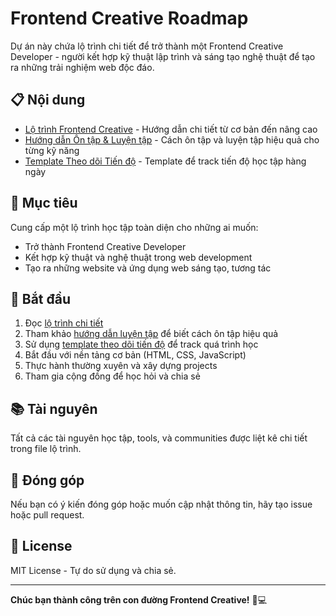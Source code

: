 # Frontend Creative Roadmap

Dự án này chứa lộ trình chi tiết để trở thành một Frontend Creative Developer - người kết hợp kỹ thuật lập trình và sáng tạo nghệ thuật để tạo ra những trải nghiệm web độc đáo.

## 📋 Nội dung

- [Lộ trình Frontend Creative](./frontend-creative-roadmap.md) - Hướng dẫn chi tiết từ cơ bản đến nâng cao
- [Hướng dẫn Ôn tập & Luyện tập](./practice-guide.md) - Cách ôn tập và luyện tập hiệu quả cho từng kỹ năng
- [Template Theo dõi Tiến độ](./learning-tracker-template.md) - Template để track tiến độ học tập hàng ngày

## 🎯 Mục tiêu

Cung cấp một lộ trình học tập toàn diện cho những ai muốn:

- Trở thành Frontend Creative Developer
- Kết hợp kỹ thuật và nghệ thuật trong web development
- Tạo ra những website và ứng dụng web sáng tạo, tương tác

## 🚀 Bắt đầu

1. Đọc [lộ trình chi tiết](./frontend-creative-roadmap.md)
2. Tham khảo [hướng dẫn luyện tập](./practice-guide.md) để biết cách ôn tập hiệu quả
3. Sử dụng [template theo dõi tiến độ](./learning-tracker-template.md) để track quá trình học
4. Bắt đầu với nền tảng cơ bản (HTML, CSS, JavaScript)
5. Thực hành thường xuyên và xây dựng projects
6. Tham gia cộng đồng để học hỏi và chia sẻ

## 📚 Tài nguyên

Tất cả các tài nguyên học tập, tools, và communities được liệt kê chi tiết trong file lộ trình.

## 🤝 Đóng góp

Nếu bạn có ý kiến đóng góp hoặc muốn cập nhật thông tin, hãy tạo issue hoặc pull request.

## 📄 License

MIT License - Tự do sử dụng và chia sẻ.

---

**Chúc bạn thành công trên con đường Frontend Creative!** 🎨💻
